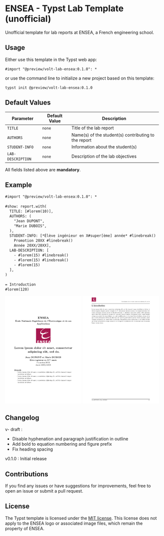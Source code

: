 # ENSEA - Typst Lab Template (unofficial)

Unofficial template for lab reports at ENSEA, a French engineering school.

## Usage

Either use this template in the Typst web app:
```typst
#import "@preview/volt-lab-ensea:0.1.0": *
```
or use the command line to initialize a new project based on this template:
```typst
typst init @preview/volt-lab-ensea:0.1.0
```

## Default Values

| Parameter       | Default Value | Description                                          |
|-----------------|---------------|------------------------------------------------------|
| `TITLE`         | `none`        | Title of the lab report                              |
| `AUTHORS`       | `none`        | Name(s) of the student(s) contributing to the report |
| `STUDENT-INFO`   | `none`        | Information about the student(s)                     |
| `LAB-DESCRIPTION`| `none`        | Description of the lab objectives                    |

All fields listed above are **mandatory**.

## Example

```typst
#import "@preview/volt-lab-ensea:0.1.0": *

#show: report.with(
  TITLE: [#lorem(10)],
  AUTHORS: (
    "Jean DUPONT",
    "Marie DUBOIS",
  ),
  STUDENT-INFO: [*Élève ingénieur en X#super[ème] année* #linebreak()
    Promotion 20XX #linebreak()
    Année 20XX/20XX],
  LAB-DESCRIPTION: [
    - #lorem(15) #linebreak()
    - #lorem(15) #linebreak()
    - #lorem(15)
  ],
)

= Introduction
#lorem(120)
```

<p align="center">
  <img src="thumbnail-lab-1.png" width="250" />
  <img src="thumbnail-lab-2.png" width="250" />
</p>

## Changelog

v- draft :
- Disable hyphenation and paragraph justification in outline  
- Add bold to equation numbering and figure prefix  
- Fix heading spacing

v0.1.0 : Initial release

## Contributions

If you find any issues or have suggestions for improvements, feel free to open an issue or submit a pull request. 

## License

The Typst template is licensed under the [MIT license](https://github.com/Dawod-G/ENSEA_Typst-Template/blob/main/LICENSE.md). This license does not apply to the ENSEA logo or associated image files, which remain the property of ENSEA.